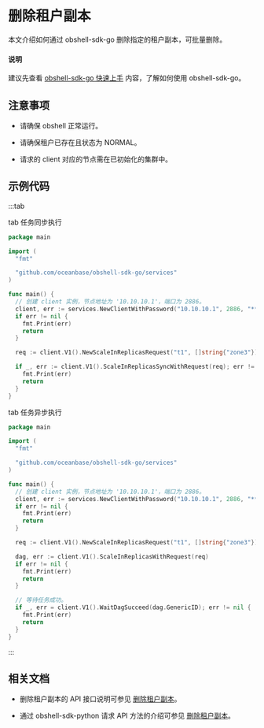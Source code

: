 # 删除租户副本

本文介绍如何通过 obshell-sdk-go 删除指定的租户副本，可批量删除。

<main id="notice" type='explain'>
  <h4>说明</h4>
  <p>建议先查看 <a href='../100.quickstart-of-go.md'>obshell-sdk-go 快速上手</a> 内容，了解如何使用 obshell-sdk-go。</p>
</main>

## 注意事项

* 请确保 obshell 正常运行。

* 请确保租户已存在且状态为 NORMAL。

* 请求的 client 对应的节点需在已初始化的集群中。

## 示例代码

:::tab

tab 任务同步执行

```go
package main

import (
  "fmt"

  "github.com/oceanbase/obshell-sdk-go/services"
)

func main() {
  // 创建 client 实例，节点地址为 '10.10.10.1'，端口为 2886。
  client, err := services.NewClientWithPassword("10.10.10.1", 2886, "****")
  if err != nil {
    fmt.Print(err)
    return
  }

  req := client.V1().NewScaleInReplicasRequest("t1", []string{"zone3"})

  if _, err := client.V1().ScaleInReplicasSyncWithRequest(req); err != nil {
    fmt.Print(err)
    return
  }
}
```

tab 任务异步执行

```go
package main

import (
  "fmt"

  "github.com/oceanbase/obshell-sdk-go/services"
)

func main() {
  // 创建 client 实例，节点地址为 '10.10.10.1'，端口为 2886。
  client, err := services.NewClientWithPassword("10.10.10.1", 2886, "****")
  if err != nil {
    fmt.Print(err)
    return
  }

  req := client.V1().NewScaleInReplicasRequest("t1", []string{"zone3"})

  dag, err := client.V1().ScaleInReplicasWithRequest(req)
  if err != nil {
    fmt.Print(err)
    return
  }

  // 等待任务成功。
  if _, err = client.V1().WaitDagSucceed(dag.GenericID); err != nil {
    fmt.Print(err)
    return
  }
}
```

:::

## 相关文档

* 删除租户副本的 API 接口说明可参见 [删除租户副本](../../../400.obshell-api-reference/500.tenant-management/1210.delete-tenant-replica.md)。

* 通过 obshell-sdk-python 请求 API 方法的介绍可参见 [删除租户副本](../../100.python/500.tenant-management/1200.delete-tenant-replica-of-python.md)。
